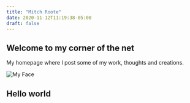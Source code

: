 ```yaml
---
title: "Mitch Roote"
date: 2020-11-12T11:19:38-05:00
draft: false
---
```


## Welcome to my corner of the net

My homepage where I post some of my work, thoughts and creations.

![My Face](/face.jpg)

## Hello world



